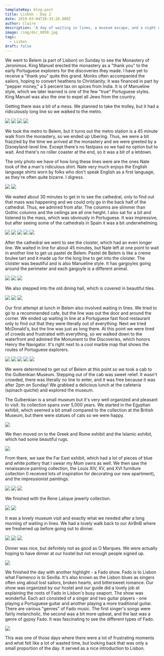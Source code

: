 ```yaml
---
templateKey: blog-post
title: Lisbon - Day 2
date: 2019-03-04T10:33:28.800Z
author: Claire
description: 'A day of waiting in lines, a museum escape, and a night out of Fado'
image: /img/dsc_0850.jpg
tags:
  - Lisbon
draft: false
---
```


We went to Belem (a part of Lisbon) on Sunday to see the Monastery of Jeronimos.  King Manuel erected the monastery as a "thank you" to the early Portuguese explorers for the discoveries they made. I have yet to receive a "thank you" quite this grand.  Monks often accompanied the sailors, hoping to convert heathens to Christianity.  It was financed in part by "pepper money," a 5 percent tax on spices from India.  It is of Manueline style, which we later learned is one of the few "true" Portuguese styles.  King Manuel was also the one to expel all Jews from the country.

Getting there was a bit of a mess.  We planned to take the trolley, but it had a ridiculously long line so we walked to the metro. 

![](img/lisbon/metro1d2.jpg)
![](img/lisbon/metro2d2.jpg)
![](img/lisbon/metro3d2.jpg)
![](img/lisbon/metro4d2.jpg)

We took the metro to Belem, but it turns out the metro station is a 45 minute walk from the monastery, so we ended up Ubering.  Thus, we were a bit frazzled by the time we arrived at the monastery and we were greeted by a Disneyland-level line.  Except there's no fastpass so we had no option but to wait.  And there's no roller coaster at the end, so it was a bit of a letdown. 

The only photo we have of how long these lines were are the ones Nate took of the a man's ridiculous shirt. Nate very much enjoys the English language shirts worn by folks who don't speak English as a first language, as they're often quite bizarre. I digress. 

![](img/lisbon/disneyLand.jpg)
![](img/lisbon/disneyland1.jpg)

We waited about 30 minutes to get in to see the cathedral, only to find out that mass was happening and we could only go in the back half of the cathedral.  Thus, we admired from afar.  The columns are slimmer than Gothic columns and the ceilings are all one height.  I also sat for a bit and listened to the mass, which was obviously in Portuguese.  It was impressive, but after seeing some of the cathedrals in Spain it was a bit underwhelming.

![](img/lisbon/cathBelem1.jpg)
![](img/lisbon/cathBelem2.jpg)
![](img/lisbon/cathBelem3.jpg)
![](img/lisbon/cathBelem4.jpg)
![](img/lisbon/cathBelem5.jpg)

After the cathedral we went to see the cloister, which had an even longer line.  We waited in line for about 45 minutes, but Nate left at one point to wait in another line to get us pastel de Belem.  Pastel de Belem is like a creme brulee tart and it made up for the long line to get into the cloister.  The cloister was beautiful and is also Manueline style.  It has gargoyles going around the perimeter and each gargoyle is a different animal. 

![](img/lisbon/cloyster1.jpg)
![](img/lisbon/cloyster3.jpg)
![](img/lisbon/cloyster4.jpg)

We also stepped into the old dining hall, which is covered in beautiful tiles.

![](img/lisbon/diningHall1.jpg)
![](img/lisbon/diningHall2.jpg)
![](img/lisbon/diningHall3.jpg)

Our first attempt at lunch in Belem also involved waiting in lines.  We tried to go to a recommended cafe, but the line was out the door and around the corner.  We ended up waiting in line at a Portuguese fast food restaurant only to find out that they were literally out of everything.  Next we tried McDonald's, but the line was just as long there.  At this point we were tired of crowds and frustrated with everything, so we walked down to the waterfront and admired the Monument to the Discoveries, which honors Henry the Navigator.  It's right next to a cool marble map that shows the routes of Portuguese explorers.

![](img/lisbon/waterfrontMosaiq1.jpg)
![](img/lisbon/waterfrontMosaiq2.jpg)
![](img/lisbon/waterfrontBridge.jpg)
![](img/lisbon/waterfrontLookout1.jpg)
![](img/lisbon/waterfrontPerformer.jpg)

We were determined to get out of Belem at this point so we took a cab to the Gulbenkian Museum.  Stepping out of the cab was sweet relief.  It wasn't crowded, there was literally no line to enter, and it was free because it was after 2pm on Sunday!  We grabbed a delicious lunch at the cafeteria (spinach quiche) and explored the museum.  

The Gulbenkian is a small museum but it's very well organized and pleasant to visit.  Its collection spans over 5,000 years.  We started in the Egyptian exhibit, which seemed a bit small compared to the collection at the British Museum, but there were statues of cats so we were happy. 

![](img/lisbon/museumCat.jpg)

We then moved on to the Greek and Rome exhibit and the Islamic exhibit, which had some beautiful rugs. 

![](img/lisbon/museumRug.jpg)


From there, we saw the Far East exhibit, which had a lot of pieces of blue and white pottery that I swear my Mom owns as well.  We then saw the renaissance painting collection, the Louis XIV, XV, and XVI furniture collection (I received lots of inspiration for decorating our new apartment), and the impressionist paintings. 

![](img/lisbon/impressionist1.jpg)
![](img/lisbon/impressionist2.jpg)
![](img/lisbon/impressionist3.jpg)

 We finished with the Rene Lalique jewerly collection.

![](img/lisbon/museumJewelry2.jpg)
![](img/lisbon/museumJewerly1.jpg)

It was a lovely museum visit and exactly what we needed after a long morning of waiting in lines.  We had a lovely walk back to our AirBnB where we freshened up before going out to dinner.

![](img/lisbon/walkBack1.jpg)
![](img/lisbon/walkback2.jpg)
![](img/lisbon/walkback3.jpg)

Dinner was nice, but definitely not as good as O Marques.  We were actually hoping to have dinner at our hostel but not enough people signed up. 

![](img/lisbon/babeAtDinner.jpg)

We finished the day with another highlight - a Fado show.  Fado is to Lisbon what Flamenco is to Sevilla.  It's also known as the Lisbon blues as singers often sing about lost sailors, broken hearts, and bittersweet romance.  Our show was organized by our hostel and our guide did a lovely job at explaining the roots of Fado in Lisbon's busy seaport.  The show was wonderful.  Each act consisted of a singer and two guitar players - one playing a Portuguese guitar and another playing a more traditional guitar.  There are various "genres" of Fado music.  The first singer's songs were fairly melancholic, the second was a bit more upbeat, and the last was a genre of gypsy Fado.  It was fascinating to see the different types of Fado.

![](img/lisbon/fadoShow1.jpg)

This was one of those days where there were a lot of frustrating moments and what felt like a lot of wasted time, but looking back that was only a small proportion of the day.  It served as a nice introduction to Lisbon.
